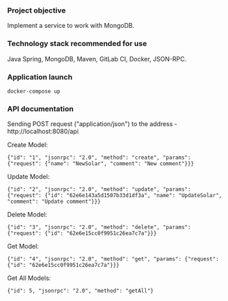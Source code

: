### Project objective

Implement a service to work with MongoDB.

### Technology stack recommended for use

Java Spring, MongoDB, Maven, GitLab CI, Docker, JSON-RPC.

### Application launch
```
docker-compose up
```

### API documentation

Sending POST request ("application/json") to the address - http://localhost:8080/api

Create Model:
```
{"id": "1", "jsonrpc": "2.0", "method": "create", "params": {"request": {"name": "NewSolar", "comment": "New comment"}}}
```
Update Model:
```
{"id": "2", "jsonrpc": "2.0", "method": "update", "params": {"request": {"id": "62e6e143a5d1507b33d1df3a", "name": "UpdateSolar", "comment": "Update comment"}}}
```
Delete Model:
```
{"id": "3", "jsonrpc": "2.0", "method": "delete", "params": {"request": {"id": "62e6e15cc0f9951c26ea7c7a"}}}
```
Get Model:
```
{"id": "4", "jsonrpc": "2.0", "method": "get", "params": {"request": {"id": "62e6e15cc0f9951c26ea7c7a"}}}
```
Get All Models:
```
{"id": 5, "jsonrpc": "2.0", "method": "getAll"}
```